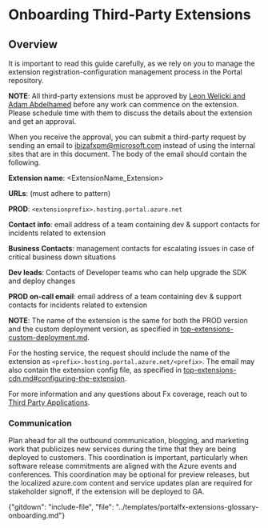 # Onboarding Third-Party Extensions

## Overview

It is important to read this guide carefully, as we rely on you to manage the extension registration-configuration management process in the Portal repository. 

**NOTE**: All third-party extensions must be approved by <a href="mailto:ibiza-onboarding@microsoft.com?subject=Third Party Applications (External partners)">Leon Welicki and Adam Abdelhamed</a> before any work can commence on the extension. Please schedule time with them to discuss the details about the extension and get an approval. 

When you receive the approval, you can submit a third-party request by sending an email to <a href="mailto:ibizafxpm@microsoft.com?subject=New Third Party Extension Onboarding Request: <extensionName>&body=Extension name: <ExtensionName_Extension> <br><br>URLs:  (must adhere to pattern)<br><br>PROD:  <extensionprefix>.hosting.portal.azure.net<br><br>Contact info: <email address of a team containing dev & support contacts for incidents related to extension><br><br>Business Contacts:<management contacts for escalating issues in case of critical business down situations><br><br>Dev leads: <Contacts of Developer teams who can help upgrade the SDK and deploy changes><br><br>PROD on-call email: <email address of a team containing dev & support contacts for incidents related to extension><br><br>">ibizafxpm@microsoft.com</a> instead of using the internal sites that are in this document. The body of the email should contain the following.

**Extension name**: <ExtensionName_Extension> 

**URLs**: (must adhere to pattern)

**PROD**: `<extensionprefix>.hosting.portal.azure.net`

**Contact info**: email address of a team containing dev & support contacts for incidents related to extension

**Business Contacts**: management contacts for escalating issues in case of critical business down situations

**Dev leads**: Contacts of Developer teams who can help upgrade the SDK and deploy changes

**PROD on-call email**: email address of a team containing dev & support contacts for incidents related to extension

**NOTE**: The name of the extension is the same for both the PROD version and the custom deployment version, as specified in [top-extensions-custom-deployment.md](top-extensions-custom-deployment.md). 

For the hosting service, the request should include the name of the extension as `<prefix>.hosting.portal.azure.net/<prefix>`. The email may also contain the extension config file, as specified in [top-extensions-cdn.md#configuring-the-extension](top-extensions-cdn.md#configuring-the-extension).

For more information and any questions about Fx coverage, reach out to 
<a href="mailto:ibiza-onboarding@microsoft.com?subject=Third Party Applications (External partners)">Third Party Applications</a>.

### Communication

Plan ahead for all the outbound communication, blogging, and marketing work that publicizes new services during the time that they are being deployed to customers. This coordination is important, particularly when software release commitments are aligned with the Azure events and conferences. This coordination may be optional for preview releases, but the localized azure.com content and service updates plan are required for stakeholder signoff, if the extension will be deployed to GA.

{"gitdown": "include-file", "file": "../templates/portalfx-extensions-glossary-onboarding.md"}
